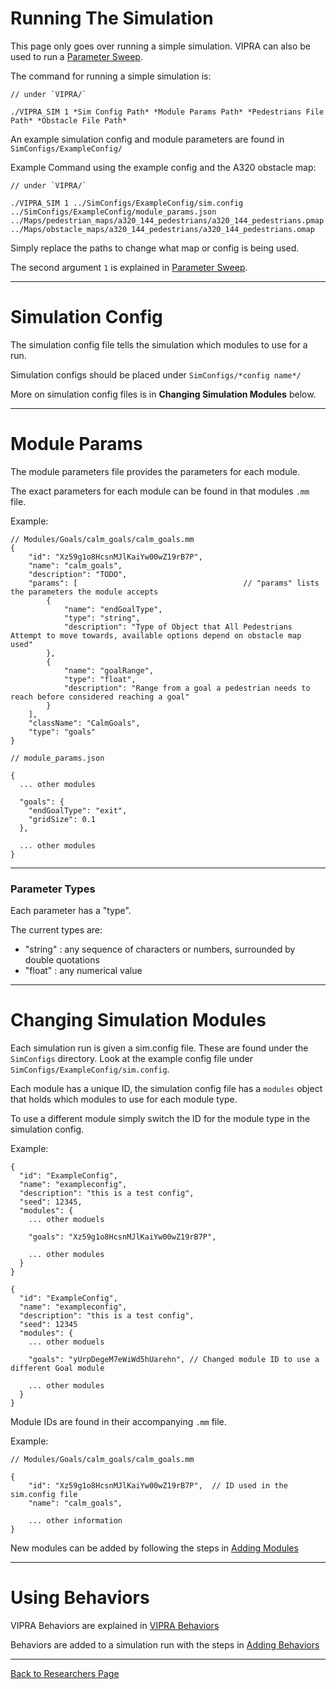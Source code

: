# Running The Simulation

This page only goes over running a simple simulation. VIPRA can also be used to run a [Parameter Sweep](ParameterSweep.md).

The command for running a simple simulation is:
```
// under `VIPRA/`

./VIPRA_SIM 1 *Sim Config Path* *Module Params Path* *Pedestrians File Path* *Obstacle File Path*
```

An example simulation config and module parameters are found in `SimConfigs/ExampleConfig/`

Example Command using the example config and the A320 obstacle map:
```
// under `VIPRA/`

./VIPRA_SIM 1 ../SimConfigs/ExampleConfig/sim.config ../SimConfigs/ExampleConfig/module_params.json ../Maps/pedestrian_maps/a320_144_pedestrians/a320_144_pedestrians.pmap ../Maps/obstacle_maps/a320_144_pedestrians/a320_144_pedestrians.omap
```

Simply replace the paths to change what map or config is being used.

The second argument `1` is explained in [Parameter Sweep](ParameterSweep.md).

---

# Simulation Config

The simulation config file tells the simulation which modules to use for a run.

Simulation configs should be placed under `SimConfigs/*config name*/`

More on simulation config files is in **Changing Simulation Modules** below.

---

# Module Params

The module parameters file provides the parameters for each module.

The exact parameters for each module can be found in that modules `.mm` file.

Example:
```
// Modules/Goals/calm_goals/calm_goals.mm
{
    "id": "Xz59g1o8HcsnMJlKaiYw00wZ19rB7P",
    "name": "calm_goals",
    "description": "TODO",
    "params": [                                     // "params" lists the parameters the module accepts
        {
            "name": "endGoalType",
            "type": "string",
            "description": "Type of Object that All Pedestrians Attempt to move towards, available options depend on obstacle map used"
        },
        {
            "name": "goalRange",
            "type": "float",
            "description": "Range from a goal a pedestrian needs to reach before considered reaching a goal"
        }
    ],
    "className": "CalmGoals",
    "type": "goals"
}

// module_params.json

{
  ... other modules

  "goals": {
    "endGoalType": "exit",
    "gridSize": 0.1
  },

  ... other modules
}

```

---

### Parameter Types

Each parameter has a "type".

The current types are:
- "string" : any sequence of characters or numbers, surrounded by double quotations
- "float" : any numerical value

---

# Changing Simulation Modules

Each simulation run is given a sim.config file. These are found under the `SimConfigs` directory. Look at the example config file under `SimConfigs/ExampleConfig/sim.config`.

Each module has a unique ID, the simulation config file has a `modules` object that holds which modules to use for each module type. 

To use a different module simply switch the ID for the module type in the simulation config.

Example:
```
{
  "id": "ExampleConfig",
  "name": "exampleconfig",
  "description": "this is a test config",
  "seed": 12345,
  "modules": {
    ... other moduels

    "goals": "Xz59g1o8HcsnMJlKaiYw00wZ19rB7P",

    ... other modules
  }
}

{
  "id": "ExampleConfig",
  "name": "exampleconfig",
  "description": "this is a test config",
  "seed": 12345
  "modules": {
    ... other moduels

    "goals": "yUrpDegeM7eWiWd5hUarehn", // Changed module ID to use a different Goal module
    
    ... other modules
  }
}
```

Module IDs are found in their accompanying `.mm` file.

Example:
```
// Modules/Goals/calm_goals/calm_goals.mm

{
    "id": "Xz59g1o8HcsnMJlKaiYw00wZ19rB7P",  // ID used in the sim.config file
    "name": "calm_goals",

    ... other information
}
```

New modules can be added by following the steps in [Adding Modules](./modules/Adding_Modules.md)

---

# Using Behaviors

VIPRA Behaviors are explained in [VIPRA Behaviors](./behaviors/VIPRA_Behaviors.md)

Behaviors are added to a simulation run with the steps in [Adding Behaviors](./behaviors/Adding_Behaviors.md)

---

[Back to Researchers Page](./Researchers.md)